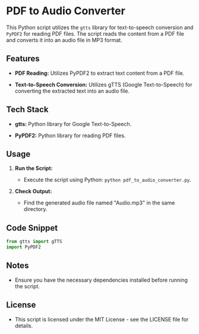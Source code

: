 # PDF to Audio Converter

This Python script utilizes the `gtts` library for text-to-speech conversion and `PyPDF2` for reading PDF files. The script reads the content from a PDF file and converts it into an audio file in MP3 format.

## Features

- **PDF Reading:** Utilizes PyPDF2 to extract text content from a PDF file.

- **Text-to-Speech Conversion:** Utilizes gTTS (Google Text-to-Speech) for converting the extracted text into an audio file.

## Tech Stack

- **gtts:** Python library for Google Text-to-Speech.

- **PyPDF2:** Python library for reading PDF files.

## Usage

1. **Run the Script:**
   - Execute the script using Python: `python pdf_to_audio_converter.py`.

2. **Check Output:**
   - Find the generated audio file named "Audio.mp3" in the same directory.

## Code Snippet

```python
from gtts import gTTS
import PyPDF2
```

## Notes
- Ensure you have the necessary dependencies installed before running the script.

## License
- This script is licensed under the MIT License - see the LICENSE file for details.
